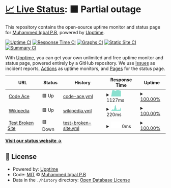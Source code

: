 # [📈 Live Status](https://iqbalpb01.github.io/xyz): <!--live status--> **🟧 Partial outage**

This repository contains the open-source uptime monitor and status page for [Muhammed Iqbal P.B](iqbalpb.com), powered by [Upptime](https://github.com/upptime/upptime).

[![Uptime CI](https://github.com/iqbalpb01/xyz/workflows/Uptime%20CI/badge.svg)](https://github.com/iqbalpb01/xyz/actions?query=workflow%3A%22Uptime+CI%22)
[![Response Time CI](https://github.com/iqbalpb01/xyz/workflows/Response%20Time%20CI/badge.svg)](https://github.com/iqbalpb01/xyz/actions?query=workflow%3A%22Response+Time+CI%22)
[![Graphs CI](https://github.com/iqbalpb01/xyz/workflows/Graphs%20CI/badge.svg)](https://github.com/iqbalpb01/xyz/actions?query=workflow%3A%22Graphs+CI%22)
[![Static Site CI](https://github.com/iqbalpb01/xyz/workflows/Static%20Site%20CI/badge.svg)](https://github.com/iqbalpb01/xyz/actions?query=workflow%3A%22Static+Site+CI%22)
[![Summary CI](https://github.com/iqbalpb01/xyz/workflows/Summary%20CI/badge.svg)](https://github.com/iqbalpb01/xyz/actions?query=workflow%3A%22Summary+CI%22)

With [Upptime](https://upptime.js.org), you can get your own unlimited and free uptime monitor and status page, powered entirely by a GitHub repository. We use [Issues](https://github.com/iqbalpb01/xyz/issues) as incident reports, [Actions](https://github.com/iqbalpb01/xyz/actions) as uptime monitors, and [Pages](https://iqbalpb01.github.io/xyz) for the status page.

<!--start: status pages-->
<!-- This summary is generated by Upptime (https://github.com/upptime/upptime) -->
<!-- Do not edit this manually, your changes will be overwritten -->
<!-- prettier-ignore -->
| URL | Status | History | Response Time | Uptime |
| --- | ------ | ------- | ------------- | ------ |
| <img alt="" src="https://i0.wp.com/codeace.com/wp-content/uploads/2019/12/Artboard-1.png" height="13"> [Code Ace](https://codeace.com) | 🟩 Up | [code-ace.yml](https://github.com/iqbalpb01/xyz/commits/HEAD/history/code-ace.yml) | <details><summary><img alt="Response time graph" src="./graphs/code-ace/response-time-week.png" height="20"> 1127ms</summary><br><a href="https://iqbalpb01.github.io/xyz/history/code-ace"><img alt="Response time 1127" src="https://img.shields.io/endpoint?url=https%3A%2F%2Fraw.githubusercontent.com%2Fiqbalpb01%2Fxyz%2FHEAD%2Fapi%2Fcode-ace%2Fresponse-time.json"></a><br><a href="https://iqbalpb01.github.io/xyz/history/code-ace"><img alt="24-hour response time 1127" src="https://img.shields.io/endpoint?url=https%3A%2F%2Fraw.githubusercontent.com%2Fiqbalpb01%2Fxyz%2FHEAD%2Fapi%2Fcode-ace%2Fresponse-time-day.json"></a><br><a href="https://iqbalpb01.github.io/xyz/history/code-ace"><img alt="7-day response time 1127" src="https://img.shields.io/endpoint?url=https%3A%2F%2Fraw.githubusercontent.com%2Fiqbalpb01%2Fxyz%2FHEAD%2Fapi%2Fcode-ace%2Fresponse-time-week.json"></a><br><a href="https://iqbalpb01.github.io/xyz/history/code-ace"><img alt="30-day response time 1127" src="https://img.shields.io/endpoint?url=https%3A%2F%2Fraw.githubusercontent.com%2Fiqbalpb01%2Fxyz%2FHEAD%2Fapi%2Fcode-ace%2Fresponse-time-month.json"></a><br><a href="https://iqbalpb01.github.io/xyz/history/code-ace"><img alt="1-year response time 1127" src="https://img.shields.io/endpoint?url=https%3A%2F%2Fraw.githubusercontent.com%2Fiqbalpb01%2Fxyz%2FHEAD%2Fapi%2Fcode-ace%2Fresponse-time-year.json"></a></details> | <details><summary><a href="https://iqbalpb01.github.io/xyz/history/code-ace">100.00%</a></summary><a href="https://iqbalpb01.github.io/xyz/history/code-ace"><img alt="All-time uptime 100.00%" src="https://img.shields.io/endpoint?url=https%3A%2F%2Fraw.githubusercontent.com%2Fiqbalpb01%2Fxyz%2FHEAD%2Fapi%2Fcode-ace%2Fuptime.json"></a><br><a href="https://iqbalpb01.github.io/xyz/history/code-ace"><img alt="24-hour uptime 100.00%" src="https://img.shields.io/endpoint?url=https%3A%2F%2Fraw.githubusercontent.com%2Fiqbalpb01%2Fxyz%2FHEAD%2Fapi%2Fcode-ace%2Fuptime-day.json"></a><br><a href="https://iqbalpb01.github.io/xyz/history/code-ace"><img alt="7-day uptime 100.00%" src="https://img.shields.io/endpoint?url=https%3A%2F%2Fraw.githubusercontent.com%2Fiqbalpb01%2Fxyz%2FHEAD%2Fapi%2Fcode-ace%2Fuptime-week.json"></a><br><a href="https://iqbalpb01.github.io/xyz/history/code-ace"><img alt="30-day uptime 100.00%" src="https://img.shields.io/endpoint?url=https%3A%2F%2Fraw.githubusercontent.com%2Fiqbalpb01%2Fxyz%2FHEAD%2Fapi%2Fcode-ace%2Fuptime-month.json"></a><br><a href="https://iqbalpb01.github.io/xyz/history/code-ace"><img alt="1-year uptime 100.00%" src="https://img.shields.io/endpoint?url=https%3A%2F%2Fraw.githubusercontent.com%2Fiqbalpb01%2Fxyz%2FHEAD%2Fapi%2Fcode-ace%2Fuptime-year.json"></a></details>
| <img alt="" src="https://www.wikipedia.org/portal/wikipedia.org/assets/img/Wikipedia-logo-v2.png" height="13"> [Wikipedia](https://en.wikipedia.org) | 🟩 Up | [wikipedia.yml](https://github.com/iqbalpb01/xyz/commits/HEAD/history/wikipedia.yml) | <details><summary><img alt="Response time graph" src="./graphs/wikipedia/response-time-week.png" height="20"> 220ms</summary><br><a href="https://iqbalpb01.github.io/xyz/history/wikipedia"><img alt="Response time 220" src="https://img.shields.io/endpoint?url=https%3A%2F%2Fraw.githubusercontent.com%2Fiqbalpb01%2Fxyz%2FHEAD%2Fapi%2Fwikipedia%2Fresponse-time.json"></a><br><a href="https://iqbalpb01.github.io/xyz/history/wikipedia"><img alt="24-hour response time 220" src="https://img.shields.io/endpoint?url=https%3A%2F%2Fraw.githubusercontent.com%2Fiqbalpb01%2Fxyz%2FHEAD%2Fapi%2Fwikipedia%2Fresponse-time-day.json"></a><br><a href="https://iqbalpb01.github.io/xyz/history/wikipedia"><img alt="7-day response time 220" src="https://img.shields.io/endpoint?url=https%3A%2F%2Fraw.githubusercontent.com%2Fiqbalpb01%2Fxyz%2FHEAD%2Fapi%2Fwikipedia%2Fresponse-time-week.json"></a><br><a href="https://iqbalpb01.github.io/xyz/history/wikipedia"><img alt="30-day response time 220" src="https://img.shields.io/endpoint?url=https%3A%2F%2Fraw.githubusercontent.com%2Fiqbalpb01%2Fxyz%2FHEAD%2Fapi%2Fwikipedia%2Fresponse-time-month.json"></a><br><a href="https://iqbalpb01.github.io/xyz/history/wikipedia"><img alt="1-year response time 220" src="https://img.shields.io/endpoint?url=https%3A%2F%2Fraw.githubusercontent.com%2Fiqbalpb01%2Fxyz%2FHEAD%2Fapi%2Fwikipedia%2Fresponse-time-year.json"></a></details> | <details><summary><a href="https://iqbalpb01.github.io/xyz/history/wikipedia">100.00%</a></summary><a href="https://iqbalpb01.github.io/xyz/history/wikipedia"><img alt="All-time uptime 100.00%" src="https://img.shields.io/endpoint?url=https%3A%2F%2Fraw.githubusercontent.com%2Fiqbalpb01%2Fxyz%2FHEAD%2Fapi%2Fwikipedia%2Fuptime.json"></a><br><a href="https://iqbalpb01.github.io/xyz/history/wikipedia"><img alt="24-hour uptime 100.00%" src="https://img.shields.io/endpoint?url=https%3A%2F%2Fraw.githubusercontent.com%2Fiqbalpb01%2Fxyz%2FHEAD%2Fapi%2Fwikipedia%2Fuptime-day.json"></a><br><a href="https://iqbalpb01.github.io/xyz/history/wikipedia"><img alt="7-day uptime 100.00%" src="https://img.shields.io/endpoint?url=https%3A%2F%2Fraw.githubusercontent.com%2Fiqbalpb01%2Fxyz%2FHEAD%2Fapi%2Fwikipedia%2Fuptime-week.json"></a><br><a href="https://iqbalpb01.github.io/xyz/history/wikipedia"><img alt="30-day uptime 100.00%" src="https://img.shields.io/endpoint?url=https%3A%2F%2Fraw.githubusercontent.com%2Fiqbalpb01%2Fxyz%2FHEAD%2Fapi%2Fwikipedia%2Fuptime-month.json"></a><br><a href="https://iqbalpb01.github.io/xyz/history/wikipedia"><img alt="1-year uptime 100.00%" src="https://img.shields.io/endpoint?url=https%3A%2F%2Fraw.githubusercontent.com%2Fiqbalpb01%2Fxyz%2FHEAD%2Fapi%2Fwikipedia%2Fuptime-year.json"></a></details>
| <img alt="" src="https://favicons.githubusercontent.com/thissitedoesnotexist.koj.co" height="13"> [Test Broken Site](https://thissitedoesnotexist.koj.co) | 🟥 Down | [test-broken-site.yml](https://github.com/iqbalpb01/xyz/commits/HEAD/history/test-broken-site.yml) | <details><summary><img alt="Response time graph" src="./graphs/test-broken-site/response-time-week.png" height="20"> 0ms</summary><br><a href="https://iqbalpb01.github.io/xyz/history/test-broken-site"><img alt="Response time 0" src="https://img.shields.io/endpoint?url=https%3A%2F%2Fraw.githubusercontent.com%2Fiqbalpb01%2Fxyz%2FHEAD%2Fapi%2Ftest-broken-site%2Fresponse-time.json"></a><br><a href="https://iqbalpb01.github.io/xyz/history/test-broken-site"><img alt="24-hour response time 0" src="https://img.shields.io/endpoint?url=https%3A%2F%2Fraw.githubusercontent.com%2Fiqbalpb01%2Fxyz%2FHEAD%2Fapi%2Ftest-broken-site%2Fresponse-time-day.json"></a><br><a href="https://iqbalpb01.github.io/xyz/history/test-broken-site"><img alt="7-day response time 0" src="https://img.shields.io/endpoint?url=https%3A%2F%2Fraw.githubusercontent.com%2Fiqbalpb01%2Fxyz%2FHEAD%2Fapi%2Ftest-broken-site%2Fresponse-time-week.json"></a><br><a href="https://iqbalpb01.github.io/xyz/history/test-broken-site"><img alt="30-day response time 0" src="https://img.shields.io/endpoint?url=https%3A%2F%2Fraw.githubusercontent.com%2Fiqbalpb01%2Fxyz%2FHEAD%2Fapi%2Ftest-broken-site%2Fresponse-time-month.json"></a><br><a href="https://iqbalpb01.github.io/xyz/history/test-broken-site"><img alt="1-year response time 0" src="https://img.shields.io/endpoint?url=https%3A%2F%2Fraw.githubusercontent.com%2Fiqbalpb01%2Fxyz%2FHEAD%2Fapi%2Ftest-broken-site%2Fresponse-time-year.json"></a></details> | <details><summary><a href="https://iqbalpb01.github.io/xyz/history/test-broken-site">100.00%</a></summary><a href="https://iqbalpb01.github.io/xyz/history/test-broken-site"><img alt="All-time uptime 100.00%" src="https://img.shields.io/endpoint?url=https%3A%2F%2Fraw.githubusercontent.com%2Fiqbalpb01%2Fxyz%2FHEAD%2Fapi%2Ftest-broken-site%2Fuptime.json"></a><br><a href="https://iqbalpb01.github.io/xyz/history/test-broken-site"><img alt="24-hour uptime 100.00%" src="https://img.shields.io/endpoint?url=https%3A%2F%2Fraw.githubusercontent.com%2Fiqbalpb01%2Fxyz%2FHEAD%2Fapi%2Ftest-broken-site%2Fuptime-day.json"></a><br><a href="https://iqbalpb01.github.io/xyz/history/test-broken-site"><img alt="7-day uptime 100.00%" src="https://img.shields.io/endpoint?url=https%3A%2F%2Fraw.githubusercontent.com%2Fiqbalpb01%2Fxyz%2FHEAD%2Fapi%2Ftest-broken-site%2Fuptime-week.json"></a><br><a href="https://iqbalpb01.github.io/xyz/history/test-broken-site"><img alt="30-day uptime 100.00%" src="https://img.shields.io/endpoint?url=https%3A%2F%2Fraw.githubusercontent.com%2Fiqbalpb01%2Fxyz%2FHEAD%2Fapi%2Ftest-broken-site%2Fuptime-month.json"></a><br><a href="https://iqbalpb01.github.io/xyz/history/test-broken-site"><img alt="1-year uptime 100.00%" src="https://img.shields.io/endpoint?url=https%3A%2F%2Fraw.githubusercontent.com%2Fiqbalpb01%2Fxyz%2FHEAD%2Fapi%2Ftest-broken-site%2Fuptime-year.json"></a></details>

<!--end: status pages-->

[**Visit our status website →**](https://iqbalpb01.github.io/xyz)

## 📄 License

- Powered by: [Upptime](https://github.com/upptime/upptime)
- Code: [MIT](./LICENSE) © [Muhammed Iqbal P.B](iqbalpb.com)
- Data in the `./history` directory: [Open Database License](https://opendatacommons.org/licenses/odbl/1-0/)
